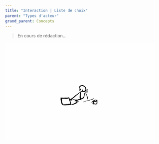 ```yaml
---
title: "Interaction | Liste de choix"
parent: "Types d'acteur"
grand_parent: Concepts
---
```



> En cours de rédaction...

![SynApps](../../assets/under-progress.gif)
